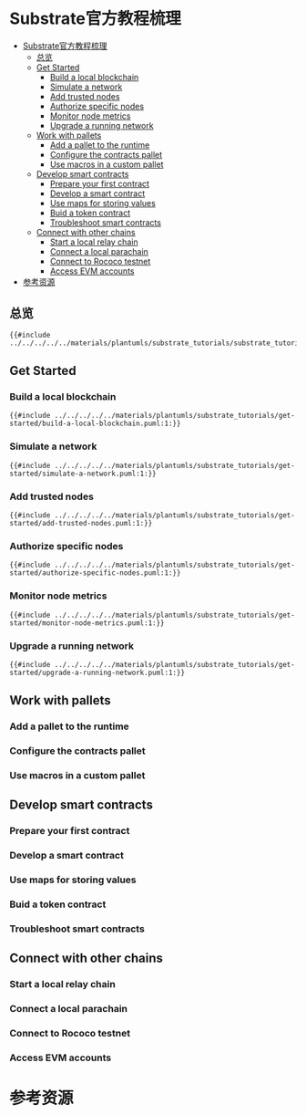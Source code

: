 # Substrate官方教程梳理

<!--ts-->
* [Substrate官方教程梳理](#substrate官方教程梳理)
   * [总览](#总览)
   * [Get Started](#get-started)
      * [Build a local blockchain](#build-a-local-blockchain)
      * [Simulate a network](#simulate-a-network)
      * [Add trusted nodes](#add-trusted-nodes)
      * [Authorize specific nodes](#authorize-specific-nodes)
      * [Monitor node metrics](#monitor-node-metrics)
      * [Upgrade a running network](#upgrade-a-running-network)
   * [Work with pallets](#work-with-pallets)
      * [Add a pallet to the runtime](#add-a-pallet-to-the-runtime)
      * [Configure the contracts pallet](#configure-the-contracts-pallet)
      * [Use macros in a custom pallet](#use-macros-in-a-custom-pallet)
   * [Develop smart contracts](#develop-smart-contracts)
      * [Prepare your first contract](#prepare-your-first-contract)
      * [Develop a smart contract](#develop-a-smart-contract)
      * [Use maps for storing values](#use-maps-for-storing-values)
      * [Buid a token contract](#buid-a-token-contract)
      * [Troubleshoot smart contracts](#troubleshoot-smart-contracts)
   * [Connect with other chains](#connect-with-other-chains)
      * [Start a local relay chain](#start-a-local-relay-chain)
      * [Connect a local parachain](#connect-a-local-parachain)
      * [Connect to Rococo testnet](#connect-to-rococo-testnet)
      * [Access EVM accounts](#access-evm-accounts)
* [参考资源](#参考资源)

<!-- Created by https://github.com/ekalinin/github-markdown-toc -->
<!-- Added by: runner, at: Tue Jul 19 07:02:33 UTC 2022 -->

<!--te-->

## 总览

```plantuml
{{#include ../../../../../materials/plantumls/substrate_tutorials/substrate_tutorials.puml:1:}}
```

## Get Started

### Build a local blockchain

```plantuml
{{#include ../../../../../materials/plantumls/substrate_tutorials/get-started/build-a-local-blockchain.puml:1:}}
```

### Simulate a network

```plantuml
{{#include ../../../../../materials/plantumls/substrate_tutorials/get-started/simulate-a-network.puml:1:}}
```

### Add trusted nodes

```plantuml
{{#include ../../../../../materials/plantumls/substrate_tutorials/get-started/add-trusted-nodes.puml:1:}}
```

### Authorize specific nodes

```plantuml
{{#include ../../../../../materials/plantumls/substrate_tutorials/get-started/authorize-specific-nodes.puml:1:}}
```

### Monitor node metrics

```plantuml
{{#include ../../../../../materials/plantumls/substrate_tutorials/get-started/monitor-node-metrics.puml:1:}}
```

### Upgrade a running network

```plantuml
{{#include ../../../../../materials/plantumls/substrate_tutorials/get-started/upgrade-a-running-network.puml:1:}}
```

## Work with pallets

### Add a pallet to the runtime

### Configure the contracts pallet

### Use macros in a custom pallet

## Develop smart contracts

### Prepare your first contract

### Develop a smart contract

### Use maps for storing values

### Buid a token contract

### Troubleshoot smart contracts

## Connect with other chains

### Start a local relay chain

### Connect a local parachain

### Connect to Rococo testnet

### Access EVM accounts

# 参考资源